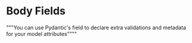 # Body Fields

"""You can use Pydantic's field to declare extra validations and metadata for your model attributes""""
